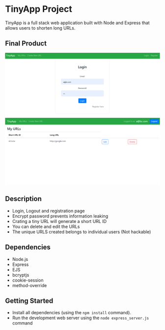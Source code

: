 # TinyApp Project

TinyApp is a full stack web application built with Node and Express that allows users to shorten long URLs.

## Final Product

!["Login Page"](./tinyAPP_loginpage.png)
!["Home page"](./tinyApp_myURLS.png)

## Description
- Login, Logout and registration page
- Encrypt password prevents information leaking
- Crating a tiny URL will generate a short URL ID
- You can delete and edit the URLs
- The unique URLS created belongs to individual users (Not hackable)


## Dependencies

- Node.js
- Express
- EJS
- bcryptjs
- cookie-session
- method-override

## Getting Started

- Install all dependencies (using the `npm install` command).
- Run the development web server using the `node express_server.js` command